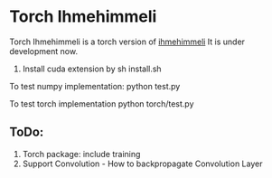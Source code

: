 # Torch Ihmehimmeli
Torch Ihmehimmeli is a torch version of [ihmehimmeli](https://github.com/google/ihmehimmeli)
It is under development now.

1. Install cuda extension by
    sh install.sh

To test numpy implementation:
    python test.py

To test torch implementation
    python torch/test.py

## ToDo:
1. Torch package: include training
2. Support Convolution - How to backpropagate Convolution Layer

